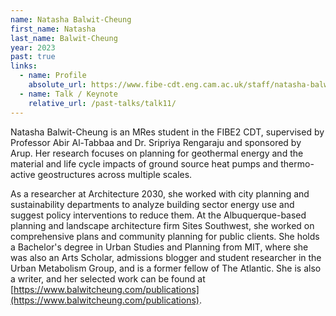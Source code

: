 ```yaml
---
name: Natasha Balwit-Cheung
first_name: Natasha
last_name: Balwit-Cheung
year: 2023
past: true
links:
  - name: Profile
    absolute_url: https://www.fibe-cdt.eng.cam.ac.uk/staff/natasha-balwit-cheung
  - name: Talk / Keynote
    relative_url: /past-talks/talk11/
---
```


Natasha Balwit-Cheung is an MRes student in the FIBE2 CDT, supervised by Professor Abir Al-Tabbaa and Dr. Sripriya Rengaraju and sponsored by Arup. Her research focuses on planning for geothermal energy and the material and life cycle impacts of ground source heat pumps and thermo-active geostructures across multiple scales.

As a researcher at Architecture 2030, she worked with city planning and sustainability departments to analyze building sector energy use and suggest policy interventions to reduce them. At the Albuquerque-based planning and landscape architecture firm Sites Southwest, she worked on comprehensive plans and community planning for public clients. She holds a Bachelor's degree in Urban Studies and Planning from MIT, where she was also an Arts Scholar, admissions blogger and student researcher in the Urban Metabolism Group, and is a former fellow of The Atlantic. She is also a writer, and her selected work can be found at [https://www.balwitcheung.com/publications](https://www.balwitcheung.com/publications).